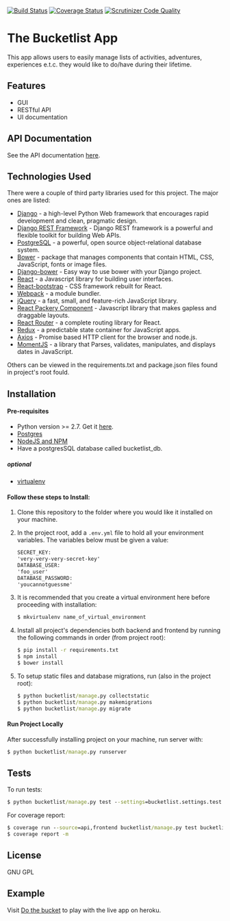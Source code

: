 [![Build Status](https://travis-ci.org/andela-cdike/django_bucketlist_app.svg?branch=develop)](https://travis-ci.org/andela-cdike/django_bucketlist_app)
[![Coverage Status](https://coveralls.io/repos/github/andela-cdike/django_bucketlist_app/badge.svg?branch=develop)](https://coveralls.io/github/andela-cdike/django_bucketlist_app?branch=develop)
[![Scrutinizer Code Quality](https://scrutinizer-ci.com/g/andela-cdike/django_bucketlist_app/badges/quality-score.png?b=develop)](https://scrutinizer-ci.com/g/andela-cdike/django_bucketlist_app/?branch=develop)

# The Bucketlist App

This app allows users to easily manage lists of activities, adventures, experiences e.t.c. they would like to do/have during their lifetime.

## Features
+ GUI
+ RESTful API
+ UI documentation

## API Documentation
See the API documentation [here](http://dothebucket.herokuapp.com/api/v1/docs/).

## Technologies Used
There were a couple of third party libraries used for this project. The major ones are listed:
+ [Django](https://www.djangoproject.com/) - a high-level Python Web framework that encourages rapid development and clean, pragmatic design.
+ [Django REST Framework](http://www.django-rest-framework.org/) - Django REST framework is a powerful and flexible toolkit for building Web APIs.
+ [PostgreSQL](https://www.postgresql.org/) - a powerful, open source object-relational database system.
+ [Bower](https://bower.io/) - package that manages components that contain HTML, CSS, JavaScript, fonts or image files.
+ [Django-bower](https://github.com/nvbn/django-bower) - Easy way to use bower with your Django project.
+ [React](https://facebook.github.io/react/) - a Javascript library for building user interfaces.
+ [React-bootstrap](https://react-bootstrap.github.io/) - CSS framework rebuilt for React.
+ [Webpack](https://webpack.github.io/) - a module bundler.
+ [jQuery](https://jquery.com/) - a fast, small, and feature-rich JavaScript library.
+ [React Packery Component](http://packery.metafizzy.co/) - Javascript library that makes gapless and draggable layouts.
+ [React Router](https://github.com/reactjs/react-router) -  a complete routing library for React.
+ [Redux](https://github.com/reactjs/redux) - a predictable state container for JavaScript apps.
+ [Axios](https://github.com/mzabriskie/axios) - Promise based HTTP client for the browser and node.js.
+ [MomentJS](http://momentjs.com/) - a library that Parses, validates, manipulates, and displays dates in JavaScript.

Others can be viewed in the requirements.txt and package.json files found in project's root fould.

## Installation

#### Pre-requisites
+ Python version >= 2.7. Get it [here](https://www.python.org/downloads/release/python-2711/).
+ [Postgres](https://www.postgresql.org/download/)
+ [NodeJS and NPM](https://docs.npmjs.com/getting-started/installing-node)
+ Have a postgresSQL database called bucketlist_db.

##### optional
+ [virtualenv](https://virtualenv.pypa.io/en/stable/installation/)

#### Follow these steps to Install:
1. Clone this repository to the folder where you would like it installed on your machine.

2. In the project root, add a `.env.yml` file to hold all your environment variables. The variables below must be given a value:
    ```cmd
    SECRET_KEY:
    'very-very-very-secret-key'
    DATABASE_USER:
    'foo_user'
    DATABASE_PASSWORD:
    'youcannotguessme' 
    ```

3. It is recommended that you create a virtual environment here before proceeding with installation: 
    ```cmd
    $ mkvirtualenv name_of_virtual_environment
    ```

4. Install all project's dependencies both backend and frontend by running the following commands in order (from project root):
    ```cmd
    $ pip install -r requirements.txt
    $ npm install
    $ bower install
    ```

5. To setup static files and database migrations, run (also in the project root):
    ```cmd
    $ python bucketlist/manage.py collectstatic
    $ python bucketlist/manage.py makemigrations
    $ python bucketlist/manage.py migrate
    ```

#### Run Project Locally
After successfully installing project on your machine, run server with:
```cmd
$ python bucketlist/manage.py runserver
```

## Tests
To run tests:
```cmd
$ python bucketlist/manage.py test --settings=bucketlist.settings.test
```

For coverage report:
```cmd
$ coverage run --source=api,frontend bucketlist/manage.py test bucketlist --noinput --settings=bucketlist.settings.test
$ coverage report -m
```

## License
GNU GPL

## Example
Visit [Do the bucket](https://dothebucket.herokuapp.com/) to play with the live app on heroku.
